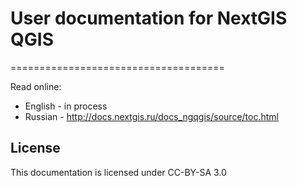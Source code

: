 # User documentation for NextGIS QGIS
=====================================

Read online:
* English - in process
* Russian - http://docs.nextgis.ru/docs_ngqgis/source/toc.html

License
-------------
This documentation is licensed under CC-BY-SA 3.0
